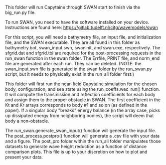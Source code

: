 This folder will run Capytaine through SWAN start to finish via the big_run.py file.

To run SWAN, you need to have the software installed on your device. Instructions 
are found here: https://gitlab.tudelft.nl/citg/wavemodels/swan

For this script, you will need a bathymetry file, an input file, and initialization file, and 
the SWAN executable. They are all found in this folder as bathymetry.bot, swan_input.swn, 
swaninit, and swan.exe, respectively. The sfgrid.dat and sfgrid.tbl are required for the
post-processing requests in the run_swan function in the swan folder. The Errfile, PRINT file, 
and norm_end file are generated after each run. They can be deleted. (NOTE: the swan_input.swn
file is generated in the swan folder by the run_swan.py script, but it needs to physically
exist in the run_all folder first.)

This folder will first run the near-field Capytaine simulation for the chosen body,
configuration, and sea state using the run_coeffs.wec_run() function. It will compute the 
transmission and reflection coefficients for each body and assign them to the proper obstacle 
in SWAN. The first coefficient in the Kt and Kr arrays corresponds to body #1 and so on 
(as defined in the paper). If a singular body "breaks" energy balance (in the array case, picks 
up dissipated energy from neighboring  bodies), the script will deem that body a non-obstacle.

The run_swan.generate_swan_input() function will generate the input file. The post_process.postpro()
function will generate a .csv file with your data and a figure. The post_pro folder within the
run_all folder manipulates those datasets to generate wave height reduction as a function 
of distance comparison plots. This file is up to your discretion on how to plot and 
present your data.